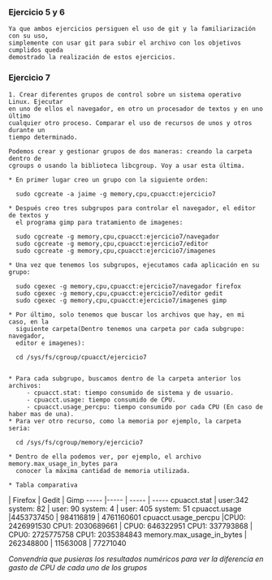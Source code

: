 ### Ejercicio 5 y 6

    Ya que ambos ejercicios persiguen el uso de git y la familiarización con su uso,
    simplemente con usar git para subir el archivo con los objetivos cumplidos queda
    demostrado la realización de estos ejercicios.

### Ejercicio 7

    1. Crear diferentes grupos de control sobre un sistema operativo Linux. Ejecutar 
    en uno de ellos el navegador, en otro un procesador de textos y en uno último 
    cualquier otro proceso. Comparar el uso de recursos de unos y otros durante un 
    tiempo determinado.

    Podemos crear y gestionar grupos de dos maneras: creando la carpeta dentro de
    cgroups o usando la biblioteca libcgroup. Voy a usar esta última.

    * En primer lugar creo un grupo con la siguiente orden:

      sudo cgcreate -a jaime -g memory,cpu,cpuacct:ejercicio7

    * Después creo tres subgrupos para controlar el navegador, el editor de textos y
      el programa gimp para tratamiento de imagenes:
      
      sudo cgcreate -g memory,cpu,cpuacct:ejercicio7/navegador
      sudo cgcreate -g memory,cpu,cpuacct:ejercicio7/editor
      sudo cgcreate -g memory,cpu,cpuacct:ejercicio7/imagenes
      
    * Una vez que tenemos los subgrupos, ejecutamos cada aplicación en su grupo:
      
      sudo cgexec -g memory,cpu,cpuacct:ejercicio7/navegador firefox
      sudo cgexec -g memory,cpu,cpuacct:ejercicio7/editor gedit
      sudo cgexec -g memory,cpu,cpuacct:ejercicio7/imagenes gimp
     
    * Por último, solo tenemos que buscar los archivos que hay, en mi caso, en la 
      siguiente carpeta(Dentro tenemos una carpeta por cada subgrupo: navegador, 
      editor e imagenes):
      
      cd /sys/fs/cgroup/cpuacct/ejercicio7
      
      
    * Para cada subgrupo, buscamos dentro de la carpeta anterior los archivos:
         - cpuacct.stat: tiempo consumido de sistema y de usuario.
         - cpuacct.usage: tiempo consumido de CPU.
         - cpuacct.usage_percpu: tiempo consumido por cada CPU (En caso de haber mas de una).
    * Para ver otro recurso, como la memoria por ejemplo, la carpeta seria:
      
      cd /sys/fs/cgroup/memory/ejercicio7
      
    * Dentro de ella podemos ver, por ejemplo, el archivo memory.max_usage_in_bytes para
      conocer la máxima cantidad de memoria utilizada.

    * Tabla comparativa

 | Firefox | Gedit | Gimp
----- |----- | ----- | -----
cpuacct.stat | user:342 system: 82 | user: 90 system: 4 | user: 405 system: 51
cpuacct.usage |4453737450 | 984116819 | 4761160601
cpuacct.usage_percpu |CPU0: 2426991530 CPU1: 2030689661 | CPU0: 646322951 CPU1: 337793868 | CPU0: 2725775758 CPU1: 2035384843
memory.max_usage_in_bytes | 262348800 | 11563008 | 77271040

*Convendría que pusieras los resultados numéricos para ver la diferencia en gasto de CPU de cada uno de los grupos*
